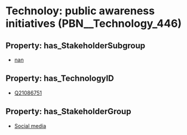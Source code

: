 # Technoloy: __public awareness initiatives__ (PBN__Technology_446)

## Property: has_StakeholderSubgroup

* [nan](PBN__TechSubgroup_7)

## Property: has_TechnologyID

* [Q21086751](Q21086751)

## Property: has_StakeholderGroup

* [Social media](PBN__TechGroup_1)

